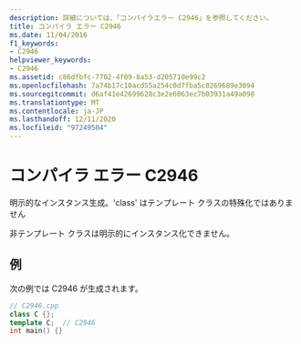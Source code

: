 ```yaml
---
description: 詳細については、「コンパイラエラー C2946」を参照してください。
title: コンパイラ エラー C2946
ms.date: 11/04/2016
f1_keywords:
- C2946
helpviewer_keywords:
- C2946
ms.assetid: c86dfbfc-7702-4f09-8a53-d205710e99c2
ms.openlocfilehash: 7a74b17c10acd55a254c0d7fba5c8269689e3094
ms.sourcegitcommit: d6af41e42699628c3e2e6063ec7b03931a49a098
ms.translationtype: MT
ms.contentlocale: ja-JP
ms.lasthandoff: 12/11/2020
ms.locfileid: "97249504"
---
```

# <a name="compiler-error-c2946"></a>コンパイラ エラー C2946

明示的なインスタンス生成。'class' はテンプレート クラスの特殊化ではありません

非テンプレート クラスは明示的にインスタンス化できません。

## <a name="example"></a>例

次の例では C2946 が生成されます。

```cpp
// C2946.cpp
class C {};
template C;  // C2946
int main() {}
```
